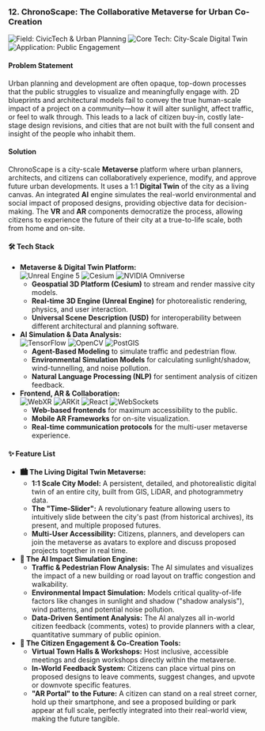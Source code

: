 

### **12. ChronoScape: The Collaborative Metaverse for Urban Co-Creation**

<p>
  <img src="https://img.shields.io/badge/Field-CivicTech_&_Urban_Planning-00A4E4?style=for-the-badge" alt="Field: CivicTech & Urban Planning"/>
  <img src="https://img.shields.io/badge/Core_Tech-City--Scale_Digital_Twin-5865F2?style=for-the-badge" alt="Core Tech: City-Scale Digital Twin"/>
  <img src="https://img.shields.io/badge/Application-Public_Engagement-2ea44f?style=for-the-badge" alt="Application: Public Engagement"/>
</p>

#### **Problem Statement**

Urban planning and development are often opaque, top-down processes that the public struggles to visualize and meaningfully engage with. 2D blueprints and architectural models fail to convey the true human-scale impact of a project on a community—how it will alter sunlight, affect traffic, or feel to walk through. This leads to a lack of citizen buy-in, costly late-stage design revisions, and cities that are not built with the full consent and insight of the people who inhabit them.

#### **Solution**

ChronoScape is a city-scale **Metaverse** platform where urban planners, architects, and citizens can collaboratively experience, modify, and approve future urban developments. It uses a 1:1 **Digital Twin** of the city as a living canvas. An integrated **AI** engine simulates the real-world environmental and social impact of proposed designs, providing objective data for decision-making. The **VR** and **AR** components democratize the process, allowing citizens to experience the future of their city at a true-to-life scale, both from home and on-site.

#### **🛠️ Tech Stack**

*   **Metaverse & Digital Twin Platform:** <br/>
    <img src="https://img.shields.io/badge/Unreal_Engine_5-313131?style=for-the-badge&logo=unreal-engine&logoColor=white" alt="Unreal Engine 5"/> <img src="https://img.shields.io/badge/Cesium-000000?style=for-the-badge&logo=cesium&logoColor=white" alt="Cesium"/> <img src="https://img.shields.io/badge/NVIDIA_Omniverse-76B900?style=for-the-badge&logo=nvidia&logoColor=white" alt="NVIDIA Omniverse"/>
    *   **Geospatial 3D Platform (Cesium)** to stream and render massive city models.
    *   **Real-time 3D Engine (Unreal Engine)** for photorealistic rendering, physics, and user interaction.
    *   **Universal Scene Description (USD)** for interoperability between different architectural and planning software.
*   **AI Simulation & Data Analysis:** <br/>
    <img src="https.img.shields.io/badge/TensorFlow-FF6F00?style=for-the-badge&logo=tensorflow&logoColor=white" alt="TensorFlow"/> <img src="https://img.shields.io/badge/OpenCV-5C3EE8?style=for-the-badge&logo=opencv&logoColor=white" alt="OpenCV"/> <img src="https://img.shields.io/badge/PostGIS-E86D2C?style=for-the-badge&logo=postgresql&logoColor=white" alt="PostGIS"/>
    *   **Agent-Based Modeling** to simulate traffic and pedestrian flow.
    *   **Environmental Simulation Models** for calculating sunlight/shadow, wind-tunnelling, and noise pollution.
    *   **Natural Language Processing (NLP)** for sentiment analysis of citizen feedback.
*   **Frontend, AR & Collaboration:** <br/>
    <img src="https://img.shields.io/badge/WebXR-4A4A4A?style=for-the-badge&logo=webxr&logoColor=white" alt="WebXR"/> <img src="https://img.shields.io/badge/ARKit-000000?style=for-the-badge&logo=apple&logoColor=white" alt="ARKit"/> <img src="https://img.shields.io/badge/React-20232A?style=for-the-badge&logo=react&logoColor=61DAFB" alt="React"/> <img src="https://img.shields.io/badge/WebSockets-010101?style=for-the-badge&logo=socketdotio&logoColor=white" alt="WebSockets"/>
    *   **Web-based frontends** for maximum accessibility to the public.
    *   **Mobile AR Frameworks** for on-site visualization.
    *   **Real-time communication protocols** for the multi-user metaverse experience.

#### **✨ Feature List**

*   **🏙️ The Living Digital Twin Metaverse:**
    *   **1:1 Scale City Model:** A persistent, detailed, and photorealistic digital twin of an entire city, built from GIS, LiDAR, and photogrammetry data.
    *   **The "Time-Slider":** A revolutionary feature allowing users to intuitively slide between the city's past (from historical archives), its present, and multiple proposed futures.
    *   **Multi-User Accessibility:** Citizens, planners, and developers can join the metaverse as avatars to explore and discuss proposed projects together in real time.
*   **🧠 The AI Impact Simulation Engine:**
    *   **Traffic & Pedestrian Flow Analysis:** The AI simulates and visualizes the impact of a new building or road layout on traffic congestion and walkability.
    *   **Environmental Impact Simulation:** Models critical quality-of-life factors like changes in sunlight and shadow ("shadow analysis"), wind patterns, and potential noise pollution.
    *   **Data-Driven Sentiment Analysis:** The AI analyzes all in-world citizen feedback (comments, votes) to provide planners with a clear, quantitative summary of public opinion.
*   **👋 The Citizen Engagement & Co-Creation Tools:**
    *   **Virtual Town Halls & Workshops:** Host inclusive, accessible meetings and design workshops directly within the metaverse.
    *   **In-World Feedback System:** Citizens can place virtual pins on proposed designs to leave comments, suggest changes, and upvote or downvote specific features.
    *   **"AR Portal" to the Future:** A citizen can stand on a real street corner, hold up their smartphone, and see a proposed building or park appear at full scale, perfectly integrated into their real-world view, making the future tangible.